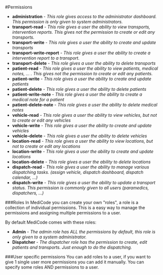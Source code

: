 #Permissions

- **administration** - *This role gives access to the administrator dashboard. This permission is only given to system administrators.*
- **transport-read** - *This role gives a user the ability to view transports, intervention reports. This gives not the permission to create or edit any transports.*
- **transport-write** - *This role gives a user the ability to create and update transports*
- **transport-write-report** - *This role gives a user the ability to create a intervention report to a transport.*
- **transport-delete** - *This role gives a user the ability to delete transports*
- **patient-read**  - *This role gives a user the ability to view patients, medical notes, ... . This gives not the permission to create or edit any patients.*
- **patient-write** - *This role gives a user the ability to create and update patients*
- **patient-delete** - *This role gives a user the ability to delete patients*
- **patient-write-note** - *This role gives a user the ability to create a medical note for a patient*
- **patient-delete-note** - *This role gives a user the ability to delete medical notes*
- **vehicle-read** - *This role gives a user the ability to view vehicles, but not to create or edit any vehicles*
- **vehicle-write** - *This role gives a user the ability to create and update vehicles*
- **vehicle-delete** - *This role gives a user the ability to delete vehicles*
- **location-read** - *This role gives a user the ability to view locations, but not to create or edit any locations*
- **location-write** - *This role gives a user the ability to create and update locations*
- **location-delete** - *This role gives a user the ability to delete locations*
- **dispatch-read** - *This role gives a user the ability to manage various dispatching tasks. (assign vehicle, dispatch dashboard, dispatch calendar, ...)*
- **dispatch-write** - *This role gives a user the ability to update a transport status. This permission is commonly given to all users (paramedics, dispatchers, ...)*

###Roles
In MediCode you can create your own "roles", a role is a collection of individual permissions. This is a easy way to manage the permissions and assigning multiple permissions to a user. 

By default MediCode comes with these roles:

- **Admin** - *The admin role has ALL the permissions by default, this role is only given to a system administrator.*
- **Dispatcher** - *The dispatcher role has the permission to create, edit patients and transports. Just enough to do the dispatching.*

###User specific permissions
You can add roles to a user, if you want to give 1 single user more permissions you can add it manually. You can specify some roles AND permissions to a user.